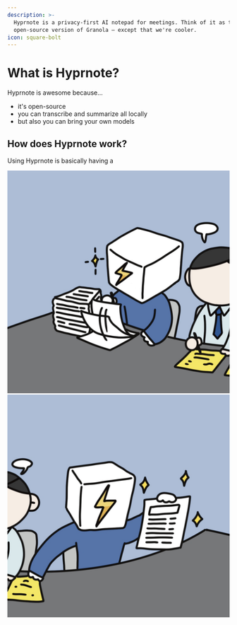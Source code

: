 ```yaml
---
description: >-
  Hyprnote is a privacy-first AI notepad for meetings. Think of it as the
  open-source version of Granola — except that we're cooler.
icon: square-bolt
---
```


# What is Hyprnote?

Hyprnote is awesome because...

* it's open-source
* you can transcribe and summarize all locally
* but also you can bring your own models



## How does Hyprnote work?

Using Hyprnote is basically having a&#x20;

&#x20;![](../.gitbook/assets/cut01.jpg)    ![](<../.gitbook/assets/cut02 (2).jpg>)

